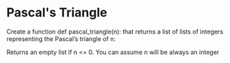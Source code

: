 # Pascal's Triangle

Create a function def pascal_triangle(n): that returns a list of lists of integers representing the Pascal’s triangle of n:

Returns an empty list if n <= 0.
You can assume n will be always an integer

